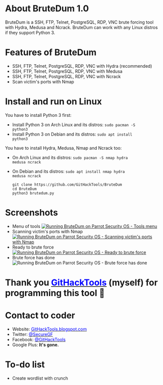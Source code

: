 # About BruteDum 1.0
BruteDum is a SSH, FTP, Telnet, PostgreSQL, RDP, VNC brute forcing tool with Hydra, Medusa and Ncrack. BruteDum can work with any Linux distros if they support Python 3.

# Features of BruteDum
* SSH, FTP, Telnet, PostgreSQL, RDP, VNC with Hydra (recommended)
* SSH, FTP, Telnet, PostgreSQL, RDP, VNC with Medusa
* SSH, FTP, Telnet, PostgreSQL, RDP, VNC with Ncrack
* Scan victim's ports with Nmap

# Install and run on Linux
You have to install Python 3 first:
* Install Python 3 on Arch Linux and its distros: <code>sudo pacman -S python3</code>
* Install Python 3 on Debian and its distros: <code>sudo apt install python3</code>

You have to install Hydra, Medusa, Nmap and Ncrack too:
* On Arch Linux and its distros: <code>sudo pacman -S nmap hydra medusa ncrack</code>
* On Debian and its distros: <code>sudo apt install nmap hydra medusa ncrack</code>

      git clone https://github.com/GitHackTools/BruteDum
      cd BruteDum
      python3 brutedum.py

# Screenshots
* Menu of tools
[![Running BruteDum on Parrot Security OS - Tools menu](https://raw.githubusercontent.com/GitHackTools/Store-the-pictures/master/Brutedum%201.0%20-%20Parrot%20Security%20OS.png)](https://github.com/GitHackTools/Store-the-pictures/blob/master/Brutedum%201.0%20-%20Parrot%20Security%20OS.png)
* Scanning victim's ports with Nmap
[![Running BruteDum on Parrot Security OS - Scanning victim's ports with Nmap](https://raw.githubusercontent.com/GitHackTools/Store-the-pictures/master/Brutedum%201.0%202%20-%20Parrot%20Security%20OS.png)](https://github.com/GitHackTools/Store-the-pictures/blob/master/Brutedum%201.0%202%20-%20Parrot%20Security%20OS.png)
* Ready to brute force
[![Running BruteDum on Parrot Security OS - Ready to brute force](https://raw.githubusercontent.com/GitHackTools/Store-the-pictures/master/Brutedum%201.0%203%20-%20Parrot%20Security%20OS.png)](https://github.com/GitHackTools/Store-the-pictures/blob/master/Brutedum%201.0%203%20-%20Parrot%20Security%20OS.png)
* Brute force has done
![[Running BruteDum on Parrot Security OS - Brute force has done](https://github.com/GitHackTools/Store-the-pictures/blob/master/Brutedum%201.0%204%20-%20Parrot%20Security%20OS.png?raw=true)](https://github.com/GitHackTools/Store-the-pictures/blob/master/Brutedum%201.0%204%20-%20Parrot%20Security%20OS.png)

# Thank you <a href="https://githacktools.blogspot.com" target="_blank"><span style="color: blue">GitHackTools</span></a> (myself) for programming this tool 🙂

# Contact to coder
 * Website: <a href="https://githacktools.blogspot.com" target="_blank"><span style="color: blue">GitHackTools.blogspot.com</span></a>
 * Twitter: <a href="https://twitter.com/SecureGF" target="_blank"><span style="color: blue">@SecureGF</span></a>
 * Facebook: <a href="https://githacktools.blogspot.com" target="_blank"><span style="color: blue">@GitHackTools</span></a>
 * Google Plus: <strong>It's gone.</strong>

# To-do list
* Create wordlist with crunch
